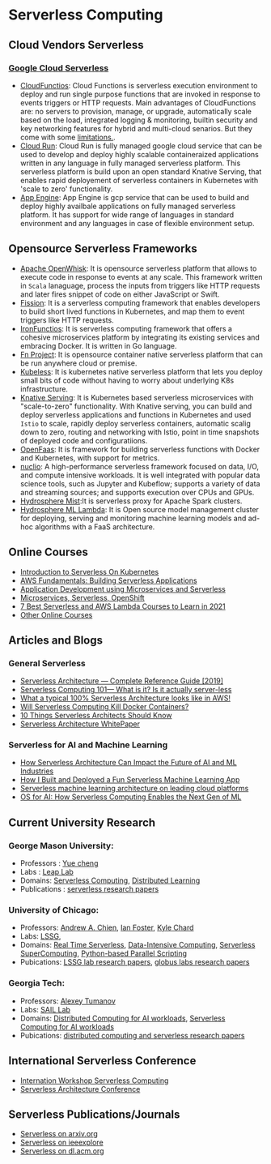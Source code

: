 # Serverless Computing

## Cloud Vendors Serverless 
### [Google Cloud Serverless](https://cloud.google.com/serverless)
* [CloudFunctios](https://cloud.google.com/functions): Cloud Functions is serverless execution environment to deploy and run single purpose functions that are invoked in response to events triggers or HTTP requests. Main advantages of CloudFunctions are: no servers to provision, manage, or upgrade, automatically scale based on the load, integrated logging & monitoring, builtin security and key networking features for hybrid and multi-cloud senarios. But they come with some [limitations.](https://cloud.google.com/functions/quotas).   
* [Cloud Run](https://cloud.google.com/run): Cloud Run is fully managed google cloud service that can be used to develop and deploy highly scalable containeraized applications written in any language in fully managed serverless platform. This serverless platform is build upon an open standard Knative Serving, that enables rapid deployement of serverless containers in Kubernetes with 'scale to zero' functionality. 
* [App Engine](https://cloud.google.com/appengine): App Engine is gcp service that can be used to build and deploy highly availbale applications on fully managed serverless platform. It has support for wide range of languages in standard environment and any languages in case of flexible environment setup. 

## Opensource Serverless Frameworks
* [Apache OpenWhisk](https://openwhisk.apache.org/): It is opensource serverless platform that allows to execute code in response 
to events at any scale. This framework written in `Scala` lanaguage, process the inputs from triggers like HTTP requests and later fires snippet of code on either JavaScript or Swift.
* [Fission](https://fission.io/): It is a serverless computing framework that enables developers to build short lived functions in Kubernetes, and map them to event triggers like HTTP requests.
* [IronFunctios](https://open.iron.io/): It is serverless computing framework that offers a cohesive microservices platform by integrating its existing services and embracing Docker. It is written in Go language.
* [Fn Project](https://fnproject.io/): It is opensource container native serverless platform that can be run anywhere cloud or 
premise.
* [Kubeless](https://kubeless.io/): It is kubernetes native serverless platform that lets you deploy small bits of code without having to worry about underlying K8s infrastructure. 
* [Knative Serving](https://knative.dev/): It is Kubernetes based serverless microservices with "scale-to-zero" functionality. With Knative serving, you can build and deploy serverless applications and functions in Kubernetes and used `Istio` to scale, rapidly deploy serverless containers, automatic scalig down to zero, routing and networking with Istio, point in time snapshots of deployed code and configuratiions. 
* [OpenFaas](https://docs.openfaas.com/): It is framework for building serverless functions with Docker and Kubernetes, with support for metrics. 
* [nuclio](https://nuclio.io/): A high-performance serverless framework focused on data, I/O, and compute intensive workloads. It is well integrated with popular data science tools, such as Jupyter and Kubeflow; supports a variety of data and streaming sources; and supports execution over CPUs and GPUs.
* [Hydrosphere Mist](https://github.com/Hydrospheredata/mist):It is serverless proxy for Apache Spark clusters.
* [Hydrosphere ML Lambda](https://github.com/Hydrospheredata/hydro-serving): It is Open source model management cluster for deploying, serving and monitoring machine learning models and ad-hoc algorithms with a FaaS architecture.

## Online Courses
* [Introduction to Serverless On Kubernetes](https://www.edx.org/course/introduction-to-serverless-on-kubernetes)
* [AWS Fundamentals: Building Serverless Applications
](https://www.coursera.org/learn/aws-fundamentals-building-serverless-applications)
* [Application Development using Microservices and Serverless](https://www.coursera.org/learn/applications-development-microservices-serverless-openshift)
* [Microservices, Serverless, OpenShift](https://www.edx.org/course/microservices-serverless-openshift)
* [7 Best Serverless and AWS Lambda Courses to Learn in 2021](https://medium.com/javarevisited/7-best-serverless-and-aws-lambda-courses-to-learn-in-2021-de1820111c85)
* [Other Online Courses](https://www.serverless.com/courses/)

## Articles and Blogs
### General Serverless
* [Serverless Architecture — Complete Reference Guide [2019]](https://medium.com/swlh/serverless-architecture-complete-reference-guide-2019-55363c08d1be)
* [Serverless Computing 101— What is it? Is it actually server-less](https://medium.com/swlh/serverless-computing-101-what-is-it-is-it-actually-server-less-747ef0523926)
* [What a typical 100% Serverless Architecture looks like in AWS!](https://medium.com/serverless-transformation/what-a-typical-100-serverless-architecture-looks-like-in-aws-40f252cd0ecb)
* [Will Serverless Computing Kill Docker Containers?](https://medium.com/hackernoon/will-serverless-computing-kill-docker-containers-222671bffdc4)
* [10 Things Serverless Architects Should Know](https://aws.amazon.com/blogs/architecture/ten-things-serverless-architects-should-know/)
* [Serverless Architecture WhitePaper](https://aws.amazon.com/lambda/serverless-architectures-learn-more/)

### Serverless for AI and Machine Learning
* [How Serverless Architecture Can Impact the Future of AI and ML Industries](https://blog.techmagic.co/how-serverless-impacts-the-ai-and-ml-industries/)
* [How I Built and Deployed a Fun Serverless Machine Learning App](https://towardsdatascience.com/building-and-deploying-cartoonify-b4786b382d7e)
* [Serverless machine learning architecture on leading cloud platforms](https://towardsdatascience.com/serverless-machine-learning-architecture-on-leading-cloud-platforms-c630dee8df15)
* [OS for AI: How Serverless Computing Enables the Next Gen of ML](https://medium.com/@ODSC/os-for-ai-how-serverless-computing-enables-the-next-gen-of-ml-aaecdd6df312)

## Current University Research
### George Mason University:
* Professors : [Yue cheng](https://cs.gmu.edu/~yuecheng/)
* Labs : [Leap Lab](https://mason-leap-lab.github.io/)
* Domains: [Serverless Computing](https://mason-leap-lab.github.io/research/#Serverless%20Computing), [Distributed Learning](https://mason-leap-lab.github.io/research/#Distributed%20Learning)
* Publications : [serverless research papers](https://mason-leap-lab.github.io/publications/)

### University of Chicago:
* Professors: [Andrew A. Chien](http://people.cs.uchicago.edu/~aachien/lssg/people/andrew-chien/), [Ian Foster](https://labs.globus.org/people.html), [Kyle Chard](https://labs.globus.org/people.html)
* Labs: [LSSG](http://people.cs.uchicago.edu/~aachien/), 
* Domains: [Real Time Serverless](http://people.cs.uchicago.edu/~aachien/lssg/research/zccloud/rtserverless/), [Data-Intensive Computing](https://labs.globus.org/), [Serverless SuperComputing](https://labs.globus.org/projects/funcx.html), [Python-based Parallel Scripting](https://labs.globus.org/projects/parsl.html)
* Pubications: [LSSG lab research papers](http://people.cs.uchicago.edu/~aachien/lssg/research/zccloud/rtserverless/), [globus labs research papers](https://labs.globus.org/publications.html)

### Georgia Tech:
* Professors: [Alexey Tumanov](https://www.cc.gatech.edu/~atumanov/)
* Labs: [SAIL Lab](https://www.cc.gatech.edu/~atumanov/index.html#researchgroup) 
* Domains: [Distributed Computing for AI workloads](https://www.cc.gatech.edu/~atumanov/index.html#Publications), [Serverless Computing for AI workloads](https://www.cc.gatech.edu/~atumanov/index.html#Publications)
* Pubications: [distributed computing and serverless research papers](https://www.cc.gatech.edu/~atumanov/index.html#Publications)

## International Serverless Conference
* [Internation Workshop Serverless Computing](https://www.serverlesscomputing.org/)
* [Serverless Architecture Conference](https://serverless-architecture.io/thehague/)

## Serverless Publications/Journals
* [Serverless on arxiv.org](https://arxiv.org/search/?query=serverless&searchtype=all&source=header)
* [Serverless on ieeexplore](https://ieeexplore.ieee.org/search/searchresult.jsp?newsearch=true&queryText=serverless)
* [Serverless on dl.acm.org](https://dl.acm.org/action/doSearch?AllField=serverless)
 

  

